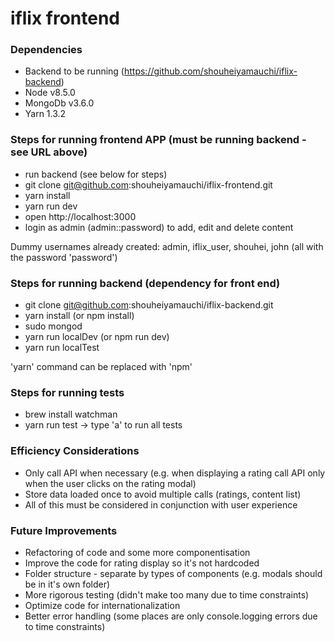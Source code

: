 # iflix frontend

### Dependencies
  - Backend to be running (https://github.com/shouheiyamauchi/iflix-backend)
  - Node v8.5.0
  - MongoDb v3.6.0
  - Yarn 1.3.2

### Steps for running frontend APP (must be running backend - see URL above)
  - run backend (see below for steps)
  - git clone git@github.com:shouheiyamauchi/iflix-frontend.git
  - yarn install
  - yarn run dev
  - open http://localhost:3000
  - login as admin (admin::password) to add, edit and delete content

Dummy usernames already created: admin, iflix_user, shouhei, john (all with the password 'password')

### Steps for running backend (dependency for front end)
  - git clone git@github.com:shouheiyamauchi/iflix-backend.git
  - yarn install (or npm install)
  - sudo mongod
  - yarn run localDev (or npm run dev)
  - yarn run localTest

'yarn' command can be replaced with 'npm'

### Steps for running tests
  - brew install watchman
  - yarn run test -> type 'a' to run all tests

### Efficiency Considerations
  - Only call API when necessary (e.g. when displaying a rating call API only when the user clicks on the rating modal)
  - Store data loaded once to avoid multiple calls (ratings, content list)
  - All of this must be considered in conjunction with user experience

### Future Improvements
  - Refactoring of code and some more componentisation
  - Improve the code for rating display so it's not hardcoded
  - Folder structure - separate by types of components (e.g. modals should be in it's own folder)
  - More rigorous testing (didn't make too many due to time constraints)
  - Optimize code for internationalization
  - Better error handling (some places are only console.logging errors due to time constraints)
